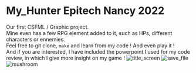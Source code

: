 # My_Hunter Epitech Nancy 2022
Our first CSFML / Graphic project.    
Mine even has a few RPG element added to it, such as HPs, different characters or ennemies.   
Feel free to git clone, ```make``` and learn from my code ! And even play it !    
And if you are interested, I have included the powerpoint I used for my code review, in which I give more insight on my game !
![title_screen](https://user-images.githubusercontent.com/114570075/208929491-4576fa72-de3e-4221-836f-05465b7d5579.png)
![save_file](https://user-images.githubusercontent.com/114570075/208929529-5032ca43-3d17-4f11-94cd-3f2ce6e130d9.png)
![mushroom](https://user-images.githubusercontent.com/114570075/208929579-922e5f76-de7f-4f3d-9626-2c44fc9a47f3.png)
